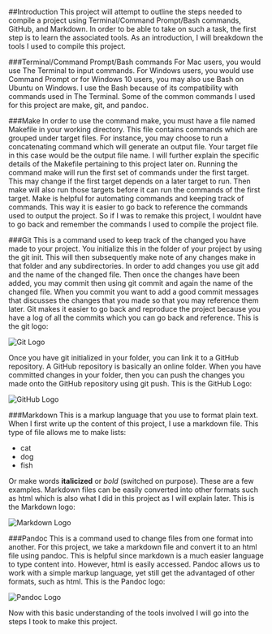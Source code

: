 ##Introduction
This project will attempt to outline the steps needed to compile a project using Terminal/Command Prompt/Bash commands, GitHub, and Markdown. In order to be able to take on such a task, the first step is to learn the associated tools. As an introduction, I will breakdown the tools I used to compile this project. 

###Terminal/Command Prompt/Bash commands 
For Mac users, you would use The Terminal to input commands. For Windows users, you would use Command Prompt or for Windows 10 users, you may also use Bash on Ubuntu on Windows. I use the Bash because of its compatibility with commands used in The Terminal. Some of the common commands I used for this project are make, git, and pandoc. 

###Make
In order to use the command make, you must have a file named Makefile in your working directory. This file contains commands which are grouped under target files. For instance, you may choose to run a concatenating command which will generate an output file. Your target file in this case would be the output file name. I will further explain the specific details of the Makefile pertaining to this project later on. 
Running the command make will run the first set of commands under the first target. This may change if the first target depends on a later target to run. Then make will also run those targets before it can run the commands of the first target. Make is helpful for automating commands and keeping track of commands. This way it is easier to go back to reference the commands used to output the project. So if I was to remake this project, I wouldnt have to go back and remember the commands I used to compile the project file. 

###Git
This is a command used to keep track of the changed you have made to your project. You initialize this in the folder of your project by using the git init. This will then subsequently make note of any changes make in that folder and any subdirectories. In order to add changes you use git add and the name of the changed file. Then once the changes have been added, you may commit then using git commit and again the name of the changed file. When you commit you want to add a good commit messages that discusses the changes that you made so that you may reference them later. Git makes it easier to go back and reproduce the project because you have a log of all the commits which you can go back and reference. This is the git logo: 

![Git Logo](https://raw.githubusercontent.com/ucb-stat159/stat159-fall-2016/master/projects/proj01/images/git-logo.png)

Once you have git initialized in your folder, you can link it to a GitHub repository. A GitHub repository is basically an online folder. When you have committed changes in your folder, then you can push the changes you made onto the GitHub repository using git push. This is the GitHub Logo: 

![GitHub Logo](https://raw.githubusercontent.com/ucb-stat159/stat159-fall-2016/master/projects/proj01/images/github-logo.png)


###Markdown 
This is a markup language that you use to format plain text. When I first write up the content of this project, I use a markdown file. This type of file allows me to make lists: 

* cat 
* dog 
* fish 

Or make words **italicized** or *bold* (switched on purpose). These are a few examples. Markdown files can be easily converted into other formats such as html which is also what I did in this project as I will explain later. This is the Markdown logo: 

![Markdown Logo](https://raw.githubusercontent.com/ucb-stat159/stat159-fall-2016/master/projects/proj01/images/markdown-logo.png)


###Pandoc 
This is a command used to change files from one format into another. For this project, we take a markdown file and convert it to an html file using pandoc. This is helpful since markdown is a much easier language to type content into. However, html is easily accessed. Pandoc allows us to work with a simple markup language, yet still get the advantaged of other formats, such as html. This is the Pandoc logo: 

![Pandoc Logo](https://raw.githubusercontent.com/ucb-stat159/stat159-fall-2016/master/projects/proj01/images/pandoc-logo.png)


Now with this basic understanding of the tools involved I will go into the steps I took to make this project. 

